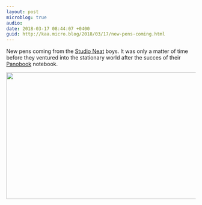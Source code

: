 ```yaml
---
layout: post
microblog: true
audio: 
date: 2018-03-17 08:44:07 +0400
guid: http://kaa.micro.blog/2018/03/17/new-pens-coming.html
---
```

New pens coming from the [Studio Neat](https://www.studioneat.com) boys. It was only a matter of time before they ventured into the stationary world after the succes of their [Panobook](https://www.studioneat.com/products/panobook) notebook.

<img src="https://micro.kaa.bz/uploads/2018/c8ce8cae1f.jpg" width="600" height="337" />
